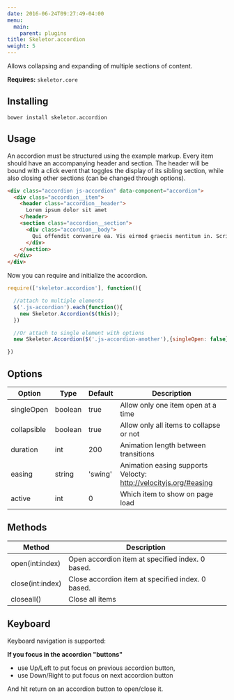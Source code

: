 ```yaml
---
date: 2016-06-24T09:27:49-04:00
menu:
  main:
    parent: plugins
title: Skeletor.accordion
weight: 5
---
```


Allows collapsing and expanding of multiple sections of content.

**Requires:** `skeletor.core`

## Installing

`bower install skeletor.accordion`

## Usage

An accordion must be structured using the example markup. Every item should have an accompanying header and section. The header will be bound with a click event that toggles the display of its sibling section, while also closing other sections (can be changed through options).

```html
<div class="accordion js-accordion" data-component="accordion">
  <div class="accordion__item">
    <header class="accordion__header">
      Lorem ipsum dolor sit amet
    </header>
    <section class="accordion__section">
      <div class="accordion__body">
        Qui offendit convenire ea. Vis eirmod graecis mentitum in. Scripta delectus an quo. Equidem elaboraret nam et,
      </div>
    </section>
  </div>
</div>
```

Now you can require and initialize the accordion.

```javascript
require(['skeletor.accordion'], function(){

  //attach to multiple elements
  $('.js-accordion').each(function(){
    new Skeletor.Accordion($(this));
  })

  //Or attach to single element with options
  new Skeletor.Accordion($('.js-accordion-another'),{singleOpen: false});

})
```

## Options

|Option             |Type      |Default       |Description                                                            |
|-------------------|----------|--------------|-----------------------------------------------------------------------|
|singleOpen         |boolean   |true          |Allow only one item open at a time                                     |
|collapsible        |boolean   |true          |Allow only all items to collapse or not                                |
|duration           |int       |200           |Animation length between transitions                                   |
|easing             |string    |'swing'       |Animation easing supports Velocty: http://velocityjs.org/#easing       |
|active             |int       |0             |Which item to show on page load                                        |


## Methods

|Method              |Description                                                            |
|--------------------|-----------------------------------------------------------------------|
|open(int:index)     |Open accordion item at specified index. 0 based.                       |
|close(int:index)    |Close accordion item at specified index. 0 based.                      |
|closeall()          |Close all items                                                        |


## Keyboard

Keyboard navigation is supported:

**If you focus in the accordion "buttons"**

* use Up/Left to put focus on previous accordion button,
* use Down/Right to put focus on next accordion button

And hit return on an accordion button to open/close it.